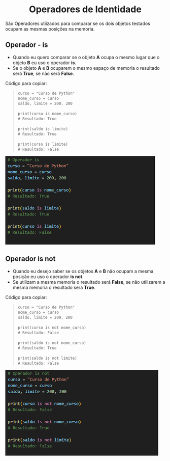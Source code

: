 <h1 align="center">Operadores de Identidade</h1>

São Operadores utiizados para comparar se os dois objetos testados ocupam as mesmas posições na memoria.

<h2>Operador - is</h2>

  - Quando eu quero comparar se o objeto **A** ocupa o mesmo lugar que o objeto **B** eu uso o operador **is**.
  - Se o objeto **A** e **B** ocuparem o mesmo espaço de memoria o resultado será **True**, se não será **False**.

  Código para copiar:
  <blockquote>
    
    curso = "Curso de Python"
    nome_curso = curso
    saldo, limite = 200, 200

    print(curso is nome_curso)
    # Resultado: True

    print(saldo is limite)
    # Resultado: True

    print(curso is limite)
    # Resultado: False

  </blockquote>
  <img src="img/1 - Operador is.png">


<h2>Operador is not</h2>

  - Quando eu desejo saber se os objetos **A** e **B** não ocupam a mesma posição eu uso o operador **is not**.
  - Se utilizam a mesma memoria o resultado será **False**, se não utilizarem a mesma memoria o resultado será **True**.

  Código para copiar:
  <blockquote>
  
    curso = "Curso de Python"
    nome_curso = curso
    saldo, limite = 200, 200

    print(curso is not nome_curso)
    # Resultado: False

    print(saldo is not nome_curso)
    # Resultado: True

    print(saldo is not limite)
    # Resultado: False  
  
  </blockquote>
  <img src="img/2 - Operador is not.png">